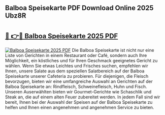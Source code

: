 ## Balboa Speisekarte PDF Download Online 2025 Ubz8R

# <h2><a href="http://gc5tj4x.nevu.top/?p=Balboa+Speisekarte">🔗 👉🔴 Balboa Speisekarte 2025 PDF</a></h2>

[![Balboa Speisekarte 2025 PDF](https://i.imgur.com/dBaPXMq.png)](http://gc5tj4x.nevu.top/?p=Balboa+Speisekarte)
Die Balboa Speisekarte ist nicht nur eine Liste von Gerichten in einem Restaurant oder Café, sondern auch Ihre Möglichkeit, ein köstliches und für Ihren Geschmack geeignetes Gericht zu wählen. Wenn Sie etwas Leichtes und Frisches suchen, empfehlen wir Ihnen, unsere Salate aus dem speziellen Salatbereich auf der Balboa Speisekarte unserer Cafeteria zu probieren. Für diejenigen, die Fleisch bevorzugen, bieten wir eine umfangreiche Auswahl an Gerichten auf der Balboa Speisekarte an: Rindfleisch, Schweinefleisch, Huhn und Fisch. Unseren Auserwählten bieten wir Gourmet-Gerichte wie Schaschlik und Steak an, die auf einem alten Feuer zubereitet werden. In jedem Fall sind wir bereit, Ihnen bei der Auswahl der Speisen auf der Balboa Speisekarte zu helfen und Ihnen einen angenehmen und angenehmen Service zu bieten.
